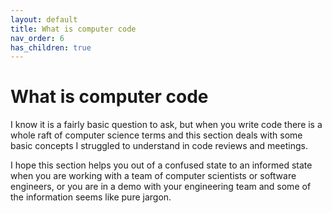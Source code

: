 ```yaml
---
layout: default
title: What is computer code
nav_order: 6
has_children: true
---
```


# What is computer code

I know it is a fairly basic question to ask, but when you write code there is a whole raft of computer science terms and this section deals with some basic concepts I struggled to understand in code reviews and meetings.

I hope this section helps you out of a confused state to an informed state when you are working with a team of computer scientists or software engineers, or you are in a demo with your engineering team and some of the information seems like pure jargon.
